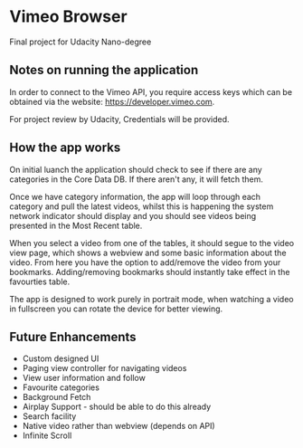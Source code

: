 # Vimeo Browser

Final project for Udacity Nano-degree

## Notes on running the application

In order to connect to the Vimeo API, you require access keys which can be obtained via the website: https://developer.vimeo.com.

For project review by Udacity, Credentials will be provided.

## How the app works

On initial luanch the application should check to see if there are any categories in the Core Data DB. If there aren't any, it will fetch them.

Once we have category information, the app will loop through each category and pull the latest videos, whilst this is happening the system network indicator should display and you should see videos being presented in the Most Recent table.

When you select a video from one of the tables, it should segue to the video view page, which shows a webview and some basic information about the video. From here you have the option to add/remove the video from your bookmarks. Adding/removing bookmarks should instantly take effect in the favourties table.

The app is designed to work purely in portrait mode, when watching a video in fullscreen you can rotate the device for better viewing.

## Future Enhancements

* Custom designed UI
* Paging view controller for navigating videos
* View user information and follow
* Favourite categories
* Background Fetch
* Airplay Support - should be able to do this already
* Search facility
* Native video rather than webview (depends on API)
* Infinite Scroll

